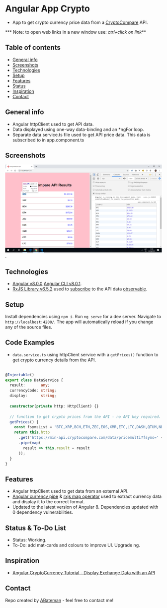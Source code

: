 # Angular App Crypto

* App to get crypto currency price data from a [CryptoCompare](https://min-api.cryptocompare.com/) API.

*** Note: to open web links in a new window use: _ctrl+click on link_**

## Table of contents

* [General info](#general-info)
* [Screenshots](#screenshots)
* [Technologies](#technologies)
* [Setup](#setup)
* [Features](#features)
* [Status](#status)
* [Inspiration](#inspiration)
* [Contact](#contact)

## General info

* Angular httpClient used to get API data.
* Data displayed using one-way data-binding and an *ngFor loop.
* Separate data.service.ts file used to get API price data. This data is subscribed to in app.component.ts

## Screenshots

![Example screenshot](./img/crypto-currencies.png).

## Technologies

* [Angular v8.0.0](https://angular.io/)
[Angular CLI v8.0.1](https://cli.angular.io/).
* [RxJS Library v6.5.2](https://angular.io/guide/rx-library) used to [subscribe](http://reactivex.io/documentation/operators/subscribe.html) to the API data [observable](http://reactivex.io/documentation/observable.html).

## Setup

Install dependencies using `npm i`. Run `ng serve` for a dev server. Navigate to `http://localhost:4200/`. The app will automatically reload if you change any of the source files.

## Code Examples

* `data.service.ts` using httpClient service with a `getPrices()` function to get crypto currency details from the API.

```typescript

@Injectable()
export class DataService {
  result:       any;
  currencyCode: string;
  display:      string;

  constructor(private http: HttpClient) {}

  // function to get crypto prices from the API - no API key required.
  getPrices() {
    const fsymsList = 'BTC,XRP,BCH,ETH,ZEC,EOS,XMR,ETC,LTC,DASH,QTUM,NEO,XLM,TRX,ADA,BTS,USDT,XUC,PAX,IOT';
    return this.http
      .get('https://min-api.cryptocompare.com/data/pricemulti?fsyms=' + fsymsList + '&tsyms=USD')
      .pipe(map(
        result => this.result = result
      ));
  }
}

```

## Features

* Angular httpClient used to get data from an external API.
* [Angular currency pipe](https://angular.io/api/common/CurrencyPipe) & [rxjs map operator](https://angular.io/guide/rx-library) used to extract currency data and display it to the correct format.
* Updated to the latest version of Angular 8. Dependencies updated with 0 dependency vulnerabilities.

## Status & To-Do List

* Status: Working.
* To-Do: add mat-cards and colours to improve UI. Upgrade ng.

## Inspiration

* [Angular CryptoCurrency Tutorial - Display Exchange Data with an API](https://www.youtube.com/watch?v=U3INaC0leXg&t=589s)

## Contact

Repo created by [ABateman](https://www.andrewbateman.org) - feel free to contact me!
